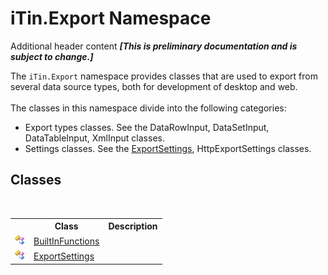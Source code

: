 # iTin.Export Namespace
Additional header content _**\[This is preliminary documentation and is subject to change.\]**_

The `iTin.Export` namespace provides classes that are used to export from several data source types, both for development of desktop and web. <br /><br /> The classes in this namespace divide into the following categories:
&nbsp;<ul><li>Export types classes. See the DataRowInput, DataSetInput, DataTableInput, XmlInput classes.</li><li>Settings classes. See the <a href="d8d655e9-5d05-0438-ab78-0c8d4761dd06">ExportSettings</a>, HttpExportSettings classes.</li></ul>

## Classes
&nbsp;<table><tr><th></th><th>Class</th><th>Description</th></tr><tr><td>![Public class](media/pubclass.gif "Public class")</td><td><a href="7e68f5cb-00a1-7efd-d42f-e5ddae7d6398">BuiltInFunctions</a></td><td /></tr><tr><td>![Public class](media/pubclass.gif "Public class")</td><td><a href="d8d655e9-5d05-0438-ab78-0c8d4761dd06">ExportSettings</a></td><td /></tr></table>&nbsp;
